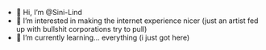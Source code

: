- 👋 Hi, I’m @Sini-Lind
- 👀 I’m interested in making the internet experience nicer (just an artist fed up with bullshit corporations try to pull)
- 🌱 I’m currently learning... everything (i just got here)

<!---
Sini-Lind/Sini-Lind is a ✨ special ✨ repository because its `README.md` (this file) appears on your GitHub profile.
You can click the Preview link to take a look at your changes.
--->
